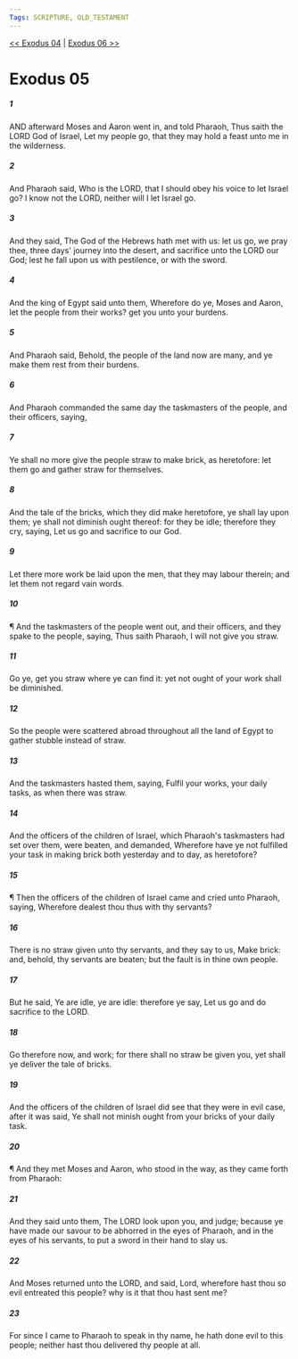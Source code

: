 ```yaml
---
Tags: SCRIPTURE, OLD_TESTAMENT
---
```


[<< Exodus 04](OLD_TESTAMENT/02_Exodus/Exodus_04.md) | [Exodus 06 >>](OLD_TESTAMENT/02_Exodus/Exodus_06.md)

# Exodus 05

##### 1
 AND afterward Moses and Aaron went in, and told Pharaoh, Thus saith the LORD God of Israel, Let my people go, that they may hold a feast unto me in the wilderness.
##### 2
 And Pharaoh said, Who is the LORD, that I should obey his voice to let Israel go?  I know not the LORD, neither will I let Israel go.
##### 3
 And they said, The God of the Hebrews hath met with us: let us go, we pray thee, three days' journey into the desert, and sacrifice unto the LORD our God; lest he fall upon us with pestilence, or with the sword.
##### 4
 And the king of Egypt said unto them, Wherefore do ye, Moses and Aaron, let the people from their works?  get you unto your burdens.
##### 5
 And Pharaoh said, Behold, the people of the land now are many, and ye make them rest from their burdens.
##### 6
 And Pharaoh commanded the same day the taskmasters of the people, and their officers, saying,
##### 7
 Ye shall no more give the people straw to make brick, as heretofore: let them go and gather straw for themselves.
##### 8
 And the tale of the bricks, which they did make heretofore, ye shall lay upon them; ye shall not diminish ought thereof: for they be idle; therefore they cry, saying, Let us go and sacrifice to our God.
##### 9
 Let there more work be laid upon the men, that they may labour therein; and let them not regard vain words.
##### 10
 ¶ And the taskmasters of the people went out, and their officers, and they spake to the people, saying, Thus saith Pharaoh, I will not give you straw.
##### 11
 Go ye, get you straw where ye can find it: yet not ought of your work shall be diminished.
##### 12
 So the people were scattered abroad throughout all the land of Egypt to gather stubble instead of straw.
##### 13
 And the taskmasters hasted them, saying, Fulfil your works, your daily tasks, as when there was straw.
##### 14
 And the officers of the children of Israel, which Pharaoh's taskmasters had set over them, were beaten, and demanded, Wherefore have ye not fulfilled your task in making brick both yesterday and to day, as heretofore?
##### 15
 ¶ Then the officers of the children of Israel came and cried unto Pharaoh, saying, Wherefore dealest thou thus with thy servants?
##### 16
 There is no straw given unto thy servants, and they say to us, Make brick: and, behold, thy servants are beaten; but the fault is in thine own people.
##### 17
 But he said, Ye are idle, ye are idle: therefore ye say, Let us go and do sacrifice to the LORD.
##### 18
 Go therefore now, and work; for there shall no straw be given you, yet shall ye deliver the tale of bricks.
##### 19
 And the officers of the children of Israel did see that they were in evil case, after it was said, Ye shall not minish ought from your bricks of your daily task.
##### 20
 ¶ And they met Moses and Aaron, who stood in the way, as they came forth from Pharaoh:
##### 21
 And they said unto them, The LORD look upon you, and judge; because ye have made our savour to be abhorred in the eyes of Pharaoh, and in the eyes of his servants, to put a sword in their hand to slay us.
##### 22
 And Moses returned unto the LORD, and said, Lord, wherefore hast thou so evil entreated this people?  why is it that thou hast sent me?
##### 23
 For since I came to Pharaoh to speak in thy name, he hath done evil to this people; neither hast thou delivered thy people at all.
